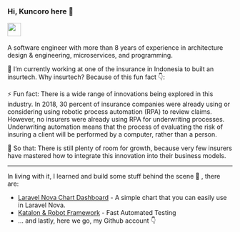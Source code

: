 <!--
**coroo/coroo** is a ✨ _special_ ✨ repository because its `README.md` (this file) appears on your GitHub profile.

Here are some ideas to get you started:

- 🔭 I’m currently working on ...
- 🌱 I’m currently learning ...
- 👯 I’m looking to collaborate on ...
- 🤔 I’m looking for help with ...
- 💬 Ask me about ...
- 📫 How to reach me: ...
- 😄 Pronouns: ...
- ⚡ Fun fact: ...
-->

### Hi, Kuncoro here 🦘
     
<a href="https://linkedin.com/in/coroowicaksono" rel="nofollow"><img src="https://camo.githubusercontent.com/69d105983e648a783833c09ebc1c1cf0fe2ee14b/68747470733a2f2f696d6167652e666c617469636f6e2e636f6d2f69636f6e732f706e672f3531322f3137342f3137343835372e706e67" height="30" data-canonical-src="https://image.flaticon.com/icons/png/512/174/174857.png" style="max-width:100%;"></a> &nbsp; 

A software engineer with more than 8 years of experience in architecture design & engineering, microservices, and programming.

🔭 I’m currently working at one of the insurance in Indonesia to built an insurtech. Why insurtech? Because of this fun fact 👇:

⚡ Fun fact: 
There is a wide range of innovations being explored in this industry. In 2018, 30 percent of insurance companies were already using or considering using robotic process automation (RPA) to review claims. However, no insurers were already using RPA for underwriting processes. Underwriting automation means that the process of evaluating the risk of insuring a client will be performed by a computer, rather than a person. 

🤔 So that:
There is still plenty of room for growth, because very few insurers have mastered how to integrate this innovation into their business models. 

------

In living with it, I learned and build some stuff behind the scene 🤫 , there are:

- [Laravel Nova Chart Dashboard](https://coroo.github.io/nova-chartjs/) - A simple chart that you can easily use in Laravel Nova.
- [Katalon & Robot Framework](https://medium.com/@coroo.wicaksono/fast-automated-testing-with-katalon-and-robot-framework-579b5bf00) - Fast Automated Testing
- ... and lastly, here we go, my Github account 👇
